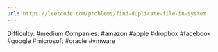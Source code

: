 ```yaml
---
url: https://leetcode.com/problems/find-duplicate-file-in-system
---
```


Difficulty: #medium
Companies: #amazon #apple #dropbox #facebook #google #microsoft #oracle #vmware